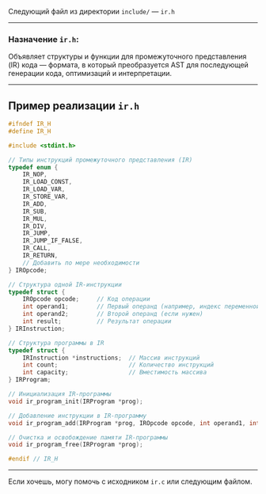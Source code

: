 Следующий файл из директории `include/` — `ir.h`

---

### Назначение `ir.h`:

Объявляет структуры и функции для промежуточного представления (IR) кода — формата, в который преобразуется AST для последующей генерации кода, оптимизаций и интерпретации.

---

## Пример реализации `ir.h`

```c
#ifndef IR_H
#define IR_H

#include <stdint.h>

// Типы инструкций промежуточного представления (IR)
typedef enum {
    IR_NOP,
    IR_LOAD_CONST,
    IR_LOAD_VAR,
    IR_STORE_VAR,
    IR_ADD,
    IR_SUB,
    IR_MUL,
    IR_DIV,
    IR_JUMP,
    IR_JUMP_IF_FALSE,
    IR_CALL,
    IR_RETURN,
    // Добавить по мере необходимости
} IROpcode;

// Структура одной IR-инструкции
typedef struct {
    IROpcode opcode;     // Код операции
    int operand1;        // Первый операнд (например, индекс переменной или константы)
    int operand2;        // Второй операнд (если нужен)
    int result;          // Результат операции
} IRInstruction;

// Структура программы в IR
typedef struct {
    IRInstruction *instructions;  // Массив инструкций
    int count;                    // Количество инструкций
    int capacity;                 // Вместимость массива
} IRProgram;

// Инициализация IR-программы
void ir_program_init(IRProgram *prog);

// Добавление инструкции в IR-программу
void ir_program_add(IRProgram *prog, IROpcode opcode, int operand1, int operand2, int result);

// Очистка и освобождение памяти IR-программы
void ir_program_free(IRProgram *prog);

#endif // IR_H
```

---

Если хочешь, могу помочь с исходником `ir.c` или следующим файлом.
